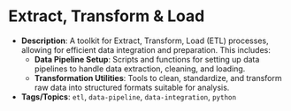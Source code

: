 # Extract, Transform & Load
  - **Description**: A toolkit for Extract, Transform, Load (ETL) processes, allowing for efficient data integration and preparation. This includes:
    - **Data Pipeline Setup**: Scripts and functions for setting up data pipelines to handle data extraction, cleaning, and loading.
    - **Transformation Utilities**: Tools to clean, standardize, and transform raw data into structured formats suitable for analysis.
  - **Tags/Topics**: `etl`, `data-pipeline`, `data-integration`, `python`
